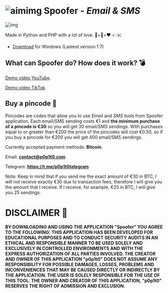 # ![aimimg](https://github.com/p0p1t0/Spoofer/assets/148875004/f3edb3ef-1daf-4351-8af4-1e2633326fa2) Spoofer - *Email & SMS*

![img](https://github.com/p0p1t0/Spoofer/assets/148875004/5695d0b8-8e0d-4a60-a200-14842847d802)

Made in Python and PHP with a lot of love. 🐍+🐘+❤️ = ✉️

+ [Download](https://p0p1t0.com/Spoofer.rar) for Windows (Lastest version 1.7)

## What can Spoofer do? How does it work? 💣

[Demo video YouTube](https://www.youtube.com/watch?v=vJpsnPvZOxE).

[Demo video TikTok](https://www.tiktok.com/@p0p1t0tiktok/video/7321853981280570656?is_from_webapp=1&sender_device=pc&web_id=7321852548435412512).

 ## Buy a pincode 🔑
 
Pincodes are codes that allow you to use *Email* and *SMS* tools from Spoofer application. Each email/SMS sending costs €1 and **the minimum purchase of a pincode is €30** so you will get 30 email/SMS sendings. With purchases equal to or greater than €200 the price of the pincodes will cost €0.50, so if you buy a pincode for €200 you will get 400 email/SMS sendings.

Currently accepted payment methods: **Bitcoin**.

Email: **contact@p0p1t0.com**

Telegram: **https://t.me/p0p1t0telegram**

Note: Keep in mind that if you send me the exact amount of €30 in BTC, I will not receive exactly €30 due to transaction fees, therefore I will give you the amount that I receive. If I receive, for example, €25 in BTC, I will give you 25 sendings.

# DISCLAIMER 📜

 **BY DOWNLOADING AND USING THE APPLICATION "Spoofer" YOU AGREE TO THE FOLLOWING: THIS APPLICATION HAS BEEN DEVELOPED FOR EDUCATIONAL PURPOSES AND TO CONDUCT SECURITY AUDITS IN AN ETHICAL AND RESPONSIBLE MANNER TO BE USED SOLELY AND EXCLUSIVELY IN CONTROLLED ENVIRONMENTS AND WITH THE EXPRESS AUTHORIZATION OF ALL PARTIES INVOLVED. THE CREATOR AND OWNER OF THIS APPLICATION "p0p1t0" DOES NOT ASSUME ANY RESPONSIBILITY FOR POSSIBLE DAMAGES, LOSSES, PROBLEMS AND INCONVENIENCES THAT MAY BE CAUSED DIRECTLY OR INDIRECTLY BY THE APPLICATION. THE USER IS SOLELY RESPONSIBLE FOR THE USE OF THIS TOOL. THE OWNER AND CREATOR OF THIS APPLICATION, "p0p1t0" RESERVES THE RIGHT OF ADMISSION AND EXCLUSION.**
